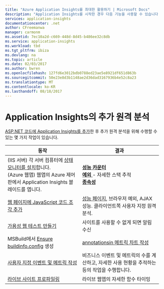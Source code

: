 ```yaml
---
title: "Azure Application Insights를 최대한 활용하기 | Microsoft Docs"
description: "Application Insights를 시작한 경우 다음 기능을 사용할 수 있습니다."
services: application-insights
documentationcenter: .net
author: CFreemanwa
manager: carmonm
ms.assetid: 7ec10a2d-c669-448d-8d45-b486ee32c8db
ms.service: application-insights
ms.workload: tbd
ms.tgt_pltfrm: ibiza
ms.devlang: na
ms.topic: article
ms.date: 02/03/2017
ms.author: bwren
ms.openlocfilehash: 127fd6e3012bdb0788ed23ae5e8921df651d863b
ms.sourcegitcommit: 50e23e8d3b1148ae2d36dad3167936b4e52c8a23
ms.translationtype: MT
ms.contentlocale: ko-KR
ms.lasthandoff: 08/18/2017
---
```

# <a name="more-telemetry-from-application-insights"></a>Application Insights의 추가 원격 분석
[ASP.NET 코드에 Application Insights를 추가](app-insights-asp-net.md)한 후 추가 원격 분석을 위해 수행할 수 있는 몇 가지 작업이 있습니다. 

| 동작 | 결과|
|---|---|
|(IIS 서버) 각 서버 컴퓨터에 [상태 모니터를 설치](http://go.microsoft.com/fwlink/?LinkId=506648)합니다.<br/>(Azure 웹앱) 웹앱의 Azure 제어판에서 Application Insights 블레이드를 엽니다.| [**성능 카운터**](app-insights-performance-counters.md)<br/>[**예외** ](app-insights-asp-net-exceptions.md) - 자세한 스택 추적<br/>[**종속성**](app-insights-asp-net-dependencies.md)|
|[웹 페이지에 JavaScript 코드 조각 추가](app-insights-javascript.md)|[성능 페이지](app-insights-web-track-usage.md), 브라우저 예외, AJAX 성능. 클라이언트쪽 사용자 지정 원격 분석.|
|[가용성 웹 테스트 만들기](app-insights-monitor-web-app-availability.md)|사이트를 사용할 수 없게 되면 알림 수신|
|MSBuild에서 [Ensure buildinfo.config](https://msdn.microsoft.com/library/dn449058.aspx) 생성|[annotationsin 메트릭 차트 작성](https://blogs.msdn.microsoft.com/visualstudioalm/2013/11/14/implementing-deployment-markers-in-application-insights/)
|[사용자 지정 이벤트 및 메트릭 작성](app-insights-api-custom-events-metrics.md)|비즈니스 이벤트 및 메트릭의 수를 계산하고, 자세한 사용 현황을 추적하는 등의 작업을 수행합니다.|
|[라이브 사이트 프로파일링](https://aka.ms/AIProfilerPreview)|라이브 웹앱의 자세한 함수 타이밍|






